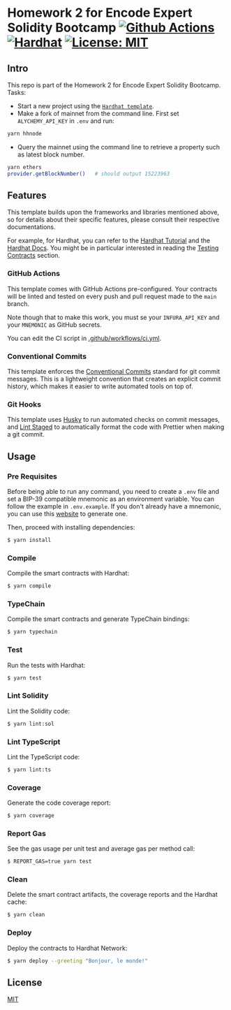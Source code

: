 # Homework 2 for Encode Expert Solidity Bootcamp [![Github Actions][gha-badge]][gha] [![Hardhat][hardhat-badge]][hardhat] [![License: MIT][license-badge]][license]

[gha]: https://github.com/githinho/encode-hm2/actions
[gha-badge]: https://github.com/githinho/encode-hm2/actions/workflows/ci.yml/badge.svg
[hardhat]: https://hardhat.org/
[hardhat-badge]: https://img.shields.io/badge/Built%20with-Hardhat-FFDB1C.svg
[license]: https://opensource.org/licenses/MIT
[license-badge]: https://img.shields.io/badge/License-MIT-blue.svg

## Intro

This repo is part of the Homework 2 for Encode Expert Solidity Bootcamp.
Tasks:

- Start a new project using the [`Hardhat template`](https://github.com/paulrberg/hardhat-template/).
- Make a fork of mainnet from the command line. First set `ALYCHEMY_API_KEY` in `.env` and run:

```sh
yarn hhnode
```

- Query the mainnet using the command line to retrieve a property such as latest block
  number.

```sh
yarn ethers
provider.getBlockNumber()   # should output 15223963
```

## Features

This template builds upon the frameworks and libraries mentioned above, so for details about their specific features, please consult their respective documentations.

For example, for Hardhat, you can refer to the [Hardhat Tutorial](https://hardhat.org/tutorial) and the [Hardhat
Docs](https://hardhat.org/docs). You might be in particular interested in reading the [Testing Contracts](https://hardhat.org/tutorial/testing-contracts) section.

### GitHub Actions

This template comes with GitHub Actions pre-configured. Your contracts will be linted and tested on every push and pull
request made to the `main` branch.

Note though that to make this work, you must se your `INFURA_API_KEY` and your `MNEMONIC` as GitHub secrets.

You can edit the CI script in [.github/workflows/ci.yml](./.github/workflows/ci.yml).

### Conventional Commits

This template enforces the [Conventional Commits](https://www.conventionalcommits.org/) standard for git commit messages.
This is a lightweight convention that creates an explicit commit history, which makes it easier to write automated
tools on top of.

### Git Hooks

This template uses [Husky](https://github.com/typicode/husky) to run automated checks on commit messages, and [Lint Staged](https://github.com/okonet/lint-staged) to automatically format the code with Prettier when making a git commit.

## Usage

### Pre Requisites

Before being able to run any command, you need to create a `.env` file and set a BIP-39 compatible mnemonic as an environment
variable. You can follow the example in `.env.example`. If you don't already have a mnemonic, you can use this [website](https://iancoleman.io/bip39/) to generate one.

Then, proceed with installing dependencies:

```sh
$ yarn install
```

### Compile

Compile the smart contracts with Hardhat:

```sh
$ yarn compile
```

### TypeChain

Compile the smart contracts and generate TypeChain bindings:

```sh
$ yarn typechain
```

### Test

Run the tests with Hardhat:

```sh
$ yarn test
```

### Lint Solidity

Lint the Solidity code:

```sh
$ yarn lint:sol
```

### Lint TypeScript

Lint the TypeScript code:

```sh
$ yarn lint:ts
```

### Coverage

Generate the code coverage report:

```sh
$ yarn coverage
```

### Report Gas

See the gas usage per unit test and average gas per method call:

```sh
$ REPORT_GAS=true yarn test
```

### Clean

Delete the smart contract artifacts, the coverage reports and the Hardhat cache:

```sh
$ yarn clean
```

### Deploy

Deploy the contracts to Hardhat Network:

```sh
$ yarn deploy --greeting "Bonjour, le monde!"
```

## License

[MIT](./LICENSE.md)
